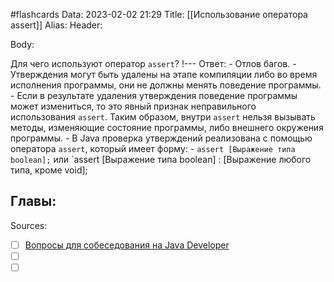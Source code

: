 #flashcards
Data: 2023-02-02 21:29
Title: [[Использование оператора assert]]
Alias:
Header:



Body:


Для чего используют оператор `assert`?
!---
Ответ:
	- Отлов багов.
	- Утверждения могут быть удалены на этапе компиляции либо во время исполнения программы, они не должны менять поведение программы. 
	- Если в результате удаления утверждения поведение программы может измениться, то это явный признак неправильного использования `assert`. Таким образом, внутри `assert` нельзя вызывать методы, изменяющие состояние программы, либо внешнего окружения программы.
	- В Java проверка утверждений реализована с помощью оператора `assert`, который имеет форму:
	- `assert [Выражение типа boolean];` или `assert [Выражение типа boolean] : [Выражение любого типа, кроме void];
<!--SR:!2023-11-03,10,610-->





Главы:
-


Sources:
- [ ] [Вопросы для собеседования на Java Developer](https://github.com/enhorse/java-interview/blob/master/README.md#%D0%9E%D0%9E%D0%9F)
- [ ] []()
- [ ] []()
